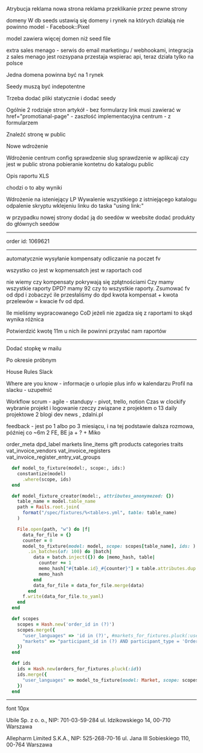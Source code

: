Atrybucja
reklama nowa strona reklama
przeklikanie przez pewne strony

domeny
W db seeds ustawią się domeny i rynek na których działają nie powinno
model - Facebook::Pixel

model zawiera więcej domen niż seed file

extra sales menago - serwis do email marketingu / webhookami, integracja z sales menago jest rozsypana przestaja wspierac api, teraz działa tylko na polsce

Jedna domena powinna być na 1 rynek

Seedy muszą być indepotentne

Trzeba dodać pliki statycznie i dodać seedy

Ogólnie 2 rodziaje stron
artykół - bez formularzy
 link musi zawierać w href="promotianal-page" - zaszłość implementacyjna
centrum - z formularzem

Znaleźć stronę w public


Nowe wdrożenie

Wdrożenie centrum
config sprawdzenie slug
sprawdzenie w aplikcaji czy jest w public strona
pobieranie kontetnu do katalogu public


Opis raportu XLS

chodzi o to aby wyniki

Wdrożenie na isteniejący LP
Wywalenie wszystkiego z istniejącego katalogu
odpalenie skryptu
wklejeniu linku do taska "using link:"

w przypadku nowej strony dodać ją do seedów w weebsite
dodać produkty do głównych seedów

---

order id: 1069621


--- 

automatycznie wysyłanie kompensaty odliczanie na poczet fv

wszystko co jest w kopmensatch jest w raportach cod

nie wiemy czy kompensaty pokrywają się zpłątnościami
Czy mamy wszystkie raporty DPD? mamy 92 czy to wszystkie raporty.
Zsumować fv od dpd i zobaczyć ile przesłaliśmy do dpd kwota kompensat + kwota przelewów = kwacie fv od dpd.

Ile mieliśmy wypracowanego CoD jeżeli nie zgadza się z raportami to skąd wynika różnica

Potwierdzić kwotę 11m u nich ile powinni przysłać nam raportów

---

Dodać stopkę w mailu

Po okresie próbnym

House Rules Slack

Where are you know - informacje o urlopie plus info w kalendarzu
Profil na slacku - uzupełnić

Workflow
scrum - agile
	- standupy
	- pivot, trello, notion
Czas w clockify
wybranie projekt i logowanie rzeczy związane z projektem
o 13 daily projektowe
2 blogi dev news , zdalni.pl

feedback - jest po 1 albo po 3 miesiącu, i na tej podstawie dalsza rozmowa,
później co ~6m
2 FE, BE ja + ? + Miko

order_meta
dpd_label
markets
line_items
gift
products
categories
traits
vat_invoice_vendors
vat_invoice_registers
vat_invoice_register_entry_vat_groups

```ruby
  def model_to_fixture(model:, scope:, ids:)
    constantize(model)
      .where(scope, ids)
  end

  def model_fixture_creator(model:, attributes_anonymezed: {})
    table_name = model.table_name
    path = Rails.root.join(
      format("/spec/fixtures/%<table>s.yml", table: table_name)
    )

    File.open(path, "w") do |f|
      data_for_file = {}
      counter = 0
      model_to_fixture(model: model, scope: scopes[table_name], ids: )
        .in_batches(of: 100) do |batch|
          data = batch.inject({}) do |memo_hash, table|
            counter += 1
            memo_hash["#{table.id}_#{counter}"] = table.attributes.dup.merge(attributes_anonymezed)
            memo_hash
          end
          data_for_file = data_for_file.merge(data)
        end
      f.write(data_for_file.to_yaml)
    end
  end

  def scopes
    scopes = Hash.new('order_id in (?)')
    scopes.merge({
      "user_languages" => 'id in (?)', #markets_for_fixtures.pluck(:user_language_id)
      "markets" => "participant_id in (?) AND participant_type = 'Order'",
    })
  end

  def ids
    ids = Hash.new(orders_for_fixtures.pluck(:id))
    ids.merge({
      "user_languages" => model_to_fixture(model: Market, scope: scopes["markets"], ids: orders_for_fixtures.pluck(:id)),
    })
  end
```

---

font 10px

Ubile Sp. z o. o., NIP: 701-03-59-284 ul. Idzikowskiego 14, 00-710 Warszawa

Allepharm Limited S.K.A., NIP: 525-268-70-16 ul. Jana III Sobieskiego 110, 00-764 Warszawa